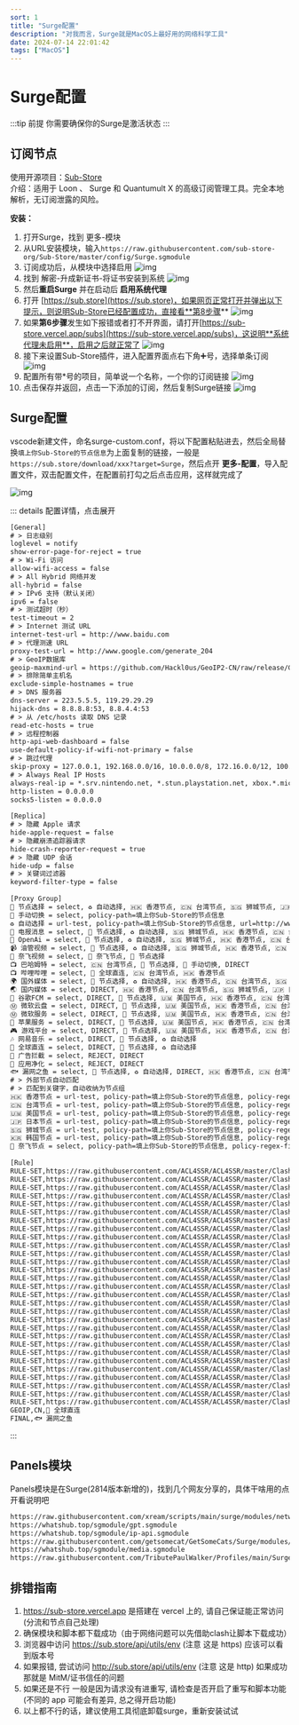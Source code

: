 ```yaml
---
sort: 1
title: "Surge配置"
description: "对我而言，Surge就是MacOS上最好用的网络科学工具"
date: 2024-07-14 22:01:42
tags: ["MacOS"]
---
```


# Surge配置

:::tip 前提
你需要确保你的Surge是激活状态
:::

## 订阅节点

使用开源项目：[Sub-Store](https://github.com/sub-store-org/Sub-Store)  
介绍：适用于 Loon 、 Surge 和 Quantumult X 的高级订阅管理工具。完全本地解析，无订阅泄露的风险。

**安装：**

1. 打开Surge，找到 更多-模块
2. 从URL安装模块，输入`https://raw.githubusercontent.com/sub-store-org/Sub-Store/master/config/Surge.sgmodule`
3. 订阅成功后，从模块中选择启用
![img](./1720965600.png)
4. 找到 解密-升成新证书-将证书安装到系统
![img](./1720965601.png)
5. 然后**重启Surge** 并在启动后 **启用系统代理**
6. 打开 [https://sub.store](https://sub.store)，如果网页正常打开并弹出以下提示，则说明Sub-Store已经配置成功，直接看**第8步骤**
![img](./1720965602.png)
7. 如果**第6步骤**发生如下报错或者打不开界面，请打开[https://sub-store.vercel.app/subs](https://sub-store.vercel.app/subs)，这说明**系统代理未启用**，启用之后就正常了
![img](./1720965603.png)
8. 接下来设置Sub-Store插件，进入配置界面点右下角➕号，选择单条订阅
![img](./1720965604.png)
9. 配置所有带*号的项目，简单说一个名称，一个你的订阅链接
![img](./1720965605.png)
10. 点击保存并返回，点击一下添加的订阅，然后复制Surge链接
![img](./1720965606.png)

## Surge配置

vscode新建文件，命名surge-custom.conf，将以下配置粘贴进去，然后全局替换`填上你Sub-Store的节点信息`为上面复制的链接，一般是`https://sub.store/download/xxx?target=Surge`，然后点开 **更多-配置**，导入配置文件，双击配置文件，在配置前打勾之后点击应用，这样就完成了

![img](./1720965607.png)

::: details 配置详情，点击展开
```txt
[General]
# > 日志级别
loglevel = notify
show-error-page-for-reject = true
# > Wi-Fi 访问
allow-wifi-access = false
# > All Hybrid 网络并发
all-hybrid = false
# > IPv6 支持（默认关闭）
ipv6 = false
# > 测试超时（秒）
test-timeout = 2
# > Internet 测试 URL
internet-test-url = http://www.baidu.com
# > 代理测速 URL
proxy-test-url = http://www.google.com/generate_204
# > GeoIP数据库
geoip-maxmind-url = https://github.com/Hackl0us/GeoIP2-CN/raw/release/Country.mmdb
# > 排除简单主机名
exclude-simple-hostnames = true
# > DNS 服务器
dns-server = 223.5.5.5, 119.29.29.29
hijack-dns = 8.8.8.8:53, 8.8.4.4:53
# > 从 /etc/hosts 读取 DNS 记录
read-etc-hosts = true
# > 远程控制器
http-api-web-dashboard = false
use-default-policy-if-wifi-not-primary = false
# > 跳过代理
skip-proxy = 127.0.0.1, 192.168.0.0/16, 10.0.0.0/8, 172.16.0.0/12, 100.64.0.0/10, 17.0.0.0/8, localhost, *.local, *.crashlytics.com, seed-sequoia.siri.apple.com, sequoia.apple.com
# > Always Real IP Hosts
always-real-ip = *.srv.nintendo.net, *.stun.playstation.net, xbox.*.microsoft.com, *.xboxlive.com*.srv.nintendo.net, *.stun.playstation.net, xbox.*.microsoft.com, *.xboxlive.com, *.battlenet.com.cn, *.battlenet.com, *.blzstatic.cn, *.battle.net
http-listen = 0.0.0.0
socks5-listen = 0.0.0.0
 
[Replica]
# > 隐藏 Apple 请求
hide-apple-request = false
# > 隐藏崩溃追踪器请求
hide-crash-reporter-request = true
# > 隐藏 UDP 会话
hide-udp = false
# > 关键词过滤器
keyword-filter-type = false
 
[Proxy Group]
🚀 节点选择 = select, ♻️ 自动选择, 🇭🇰 香港节点, 🇨🇳 台湾节点, 🇸🇬 狮城节点, 🇯🇵 日本节点, 🇺🇲 美国节点, 🇰🇷 韩国节点, 🚀 手动切换, DIRECT
🚀 手动切换 = select, policy-path=填上你Sub-Store的节点信息
♻️ 自动选择 = url-test, policy-path=填上你Sub-Store的节点信息, url=http://www.gstatic.com/generate_204, interval=300, tolerance=50
📲 电报消息 = select, 🚀 节点选择, ♻️ 自动选择, 🇸🇬 狮城节点, 🇭🇰 香港节点, 🇨🇳 台湾节点, 🇯🇵 日本节点, 🇺🇲 美国节点, 🇰🇷 韩国节点, 🚀 手动切换, DIRECT
💬 OpenAi = select, 🚀 节点选择, ♻️ 自动选择, 🇸🇬 狮城节点, 🇭🇰 香港节点, 🇨🇳 台湾节点, 🇯🇵 日本节点, 🇺🇲 美国节点, 🇰🇷 韩国节点, 🚀 手动切换, DIRECT
📹 油管视频 = select, 🚀 节点选择, ♻️ 自动选择, 🇸🇬 狮城节点, 🇭🇰 香港节点, 🇨🇳 台湾节点, 🇯🇵 日本节点, 🇺🇲 美国节点, 🇰🇷 韩国节点, 🚀 手动切换, DIRECT
🎥 奈飞视频 = select, 🎥 奈飞节点, 🚀 节点选择
📺 巴哈姆特 = select, 🇨🇳 台湾节点, 🚀 节点选择, 🚀 手动切换, DIRECT
📺 哔哩哔哩 = select, 🎯 全球直连, 🇨🇳 台湾节点, 🇭🇰 香港节点
🌍 国外媒体 = select, 🚀 节点选择, ♻️ 自动选择, 🇭🇰 香港节点, 🇨🇳 台湾节点, 🇸🇬 狮城节点, 🇯🇵 日本节点, 🇺🇲 美国节点, 🇰🇷 韩国节点, 🚀 手动切换, DIRECT
🌏 国内媒体 = select, DIRECT, 🇭🇰 香港节点, 🇨🇳 台湾节点, 🇸🇬 狮城节点, 🇯🇵 日本节点, 🚀 手动切换
📢 谷歌FCM = select, DIRECT, 🚀 节点选择, 🇺🇲 美国节点, 🇭🇰 香港节点, 🇨🇳 台湾节点, 🇸🇬 狮城节点, 🇯🇵 日本节点, 🇰🇷 韩国节点, 🚀 手动切换
Ⓜ️ 微软云盘 = select, DIRECT, 🚀 节点选择, 🇺🇲 美国节点, 🇭🇰 香港节点, 🇨🇳 台湾节点, 🇸🇬 狮城节点, 🇯🇵 日本节点, 🇰🇷 韩国节点, 🚀 手动切换
Ⓜ️ 微软服务 = select, DIRECT, 🚀 节点选择, 🇺🇲 美国节点, 🇭🇰 香港节点, 🇨🇳 台湾节点, 🇸🇬 狮城节点, 🇯🇵 日本节点, 🇰🇷 韩国节点, 🚀 手动切换
🍎 苹果服务 = select, DIRECT, 🚀 节点选择, 🇺🇲 美国节点, 🇭🇰 香港节点, 🇨🇳 台湾节点, 🇸🇬 狮城节点, 🇯🇵 日本节点, 🇰🇷 韩国节点, 🚀 手动切换
🎮 游戏平台 = select, DIRECT, 🚀 节点选择, 🇺🇲 美国节点, 🇭🇰 香港节点, 🇨🇳 台湾节点, 🇸🇬 狮城节点, 🇯🇵 日本节点, 🇰🇷 韩国节点, 🚀 手动切换
🎶 网易音乐 = select, DIRECT, 🚀 节点选择, ♻️ 自动选择
🎯 全球直连 = select, DIRECT, 🚀 节点选择, ♻️ 自动选择
🛑 广告拦截 = select, REJECT, DIRECT
🍃 应用净化 = select, REJECT, DIRECT
🐟 漏网之鱼 = select, 🚀 节点选择, ♻️ 自动选择, DIRECT, 🇭🇰 香港节点, 🇨🇳 台湾节点, 🇸🇬 狮城节点, 🇯🇵 日本节点, 🇺🇲 美国节点, 🇰🇷 韩国节点, 🚀 手动切换
# > 外部节点自动匹配
# > 匹配到关键字，自动收纳为节点组
🇭🇰 香港节点 = url-test, policy-path=填上你Sub-Store的节点信息, policy-regex-filter=(🇭🇰)|(港)|(Hong)|(HK), url=http://www.gstatic.com/generate_204, interval=300, tolerance=150
🇨🇳 台湾节点 = url-test, policy-path=填上你Sub-Store的节点信息, policy-regex-filter=(🇨🇳)|(台)|(Tai)|(TW), url=http://www.gstatic.com/generate_204, interval=300, tolerance=150
🇺🇲 美国节点 = url-test, policy-path=填上你Sub-Store的节点信息, policy-regex-filter=(🇺🇸)|(美)|(States)|(US), url=http://www.gstatic.com/generate_204, interval=300, tolerance=150
🇯🇵 日本节点 = url-test, policy-path=填上你Sub-Store的节点信息, policy-regex-filter=(🇯🇵)|(日)|(Japan)|(JP), url=http://www.gstatic.com/generate_204, interval=300, tolerance=150
🇸🇬 狮城节点 = url-test, policy-path=填上你Sub-Store的节点信息, policy-regex-filter=(🇸🇬)|(新)|(Singapore)|(SG), url=http://www.gstatic.com/generate_204, interval=300, tolerance=150
🇰🇷 韩国节点 = url-test, policy-path=填上你Sub-Store的节点信息, policy-regex-filter=(🇰🇷)|(韩)|(Korea)|(KR), url=http://www.gstatic.com/generate_204, interval=300, tolerance=150
🎥 奈飞节点 = select, policy-path=填上你Sub-Store的节点信息, policy-regex-filter=(NF)|(奈飞)|(Netflix)|(video)|(Video)|(nf), url=http://www.gstatic.com/generate_204, interval=300, tolerance=150
 
[Rule]
RULE-SET,https://raw.githubusercontent.com/ACL4SSR/ACL4SSR/master/Clash/LocalAreaNetwork.list,🎯 全球直连,update-interval=86400
RULE-SET,https://raw.githubusercontent.com/ACL4SSR/ACL4SSR/master/Clash/UnBan.list,🎯 全球直连,update-interval=86400
RULE-SET,https://raw.githubusercontent.com/ACL4SSR/ACL4SSR/master/Clash/BanAD.list,🛑 广告拦截,update-interval=86400
RULE-SET,https://raw.githubusercontent.com/ACL4SSR/ACL4SSR/master/Clash/BanProgramAD.list,🍃 应用净化,update-interval=86400
RULE-SET,https://raw.githubusercontent.com/ACL4SSR/ACL4SSR/master/Clash/Ruleset/GoogleFCM.list,📢 谷歌FCM,update-interval=86400
RULE-SET,https://raw.githubusercontent.com/ACL4SSR/ACL4SSR/master/Clash/GoogleCN.list,🎯 全球直连,update-interval=86400
RULE-SET,https://raw.githubusercontent.com/ACL4SSR/ACL4SSR/master/Clash/Ruleset/SteamCN.list,🎯 全球直连,update-interval=86400
RULE-SET,https://raw.githubusercontent.com/ACL4SSR/ACL4SSR/master/Clash/OneDrive.list,Ⓜ️ 微软云盘,update-interval=86400
RULE-SET,https://raw.githubusercontent.com/ACL4SSR/ACL4SSR/master/Clash/Microsoft.list,Ⓜ️ 微软服务,update-interval=86400
RULE-SET,https://raw.githubusercontent.com/ACL4SSR/ACL4SSR/master/Clash/Apple.list,🍎 苹果服务,update-interval=86400
RULE-SET,https://raw.githubusercontent.com/ACL4SSR/ACL4SSR/master/Clash/Telegram.list,📲 电报消息,update-interval=86400
RULE-SET,https://raw.githubusercontent.com/ACL4SSR/ACL4SSR/master/Clash/Ruleset/OpenAi.list,💬 OpenAi,update-interval=86400
RULE-SET,https://raw.githubusercontent.com/ACL4SSR/ACL4SSR/master/Clash/Ruleset/NetEaseMusic.list,🎶 网易音乐,update-interval=86400
RULE-SET,https://raw.githubusercontent.com/ACL4SSR/ACL4SSR/master/Clash/Ruleset/Epic.list,🎮 游戏平台,update-interval=86400
RULE-SET,https://raw.githubusercontent.com/ACL4SSR/ACL4SSR/master/Clash/Ruleset/Origin.list,🎮 游戏平台,update-interval=86400
RULE-SET,https://raw.githubusercontent.com/ACL4SSR/ACL4SSR/master/Clash/Ruleset/Sony.list,🎮 游戏平台,update-interval=86400
RULE-SET,https://raw.githubusercontent.com/ACL4SSR/ACL4SSR/master/Clash/Ruleset/Steam.list,🎮 游戏平台,update-interval=86400
RULE-SET,https://raw.githubusercontent.com/ACL4SSR/ACL4SSR/master/Clash/Ruleset/Nintendo.list,🎮 游戏平台,update-interval=86400
RULE-SET,https://raw.githubusercontent.com/ACL4SSR/ACL4SSR/master/Clash/Ruleset/YouTube.list,📹 油管视频,update-interval=86400
RULE-SET,https://raw.githubusercontent.com/ACL4SSR/ACL4SSR/master/Clash/Ruleset/Netflix.list,🎥 奈飞视频,update-interval=86400
RULE-SET,https://raw.githubusercontent.com/ACL4SSR/ACL4SSR/master/Clash/Ruleset/Bahamut.list,📺 巴哈姆特,update-interval=86400
RULE-SET,https://raw.githubusercontent.com/ACL4SSR/ACL4SSR/master/Clash/Ruleset/BilibiliHMT.list,📺 哔哩哔哩,update-interval=86400
RULE-SET,https://raw.githubusercontent.com/ACL4SSR/ACL4SSR/master/Clash/Ruleset/Bilibili.list,📺 哔哩哔哩,update-interval=86400
RULE-SET,https://raw.githubusercontent.com/ACL4SSR/ACL4SSR/master/Clash/ChinaMedia.list,🌏 国内媒体,update-interval=86400
RULE-SET,https://raw.githubusercontent.com/ACL4SSR/ACL4SSR/master/Clash/ProxyMedia.list,🌍 国外媒体,update-interval=86400
RULE-SET,https://raw.githubusercontent.com/ACL4SSR/ACL4SSR/master/Clash/ProxyGFWlist.list,🚀 节点选择,update-interval=86400
RULE-SET,https://raw.githubusercontent.com/ACL4SSR/ACL4SSR/master/Clash/ChinaDomain.list,🎯 全球直连,update-interval=86400
RULE-SET,https://raw.githubusercontent.com/ACL4SSR/ACL4SSR/master/Clash/ChinaCompanyIp.list,🎯 全球直连,update-interval=86400
RULE-SET,https://raw.githubusercontent.com/ACL4SSR/ACL4SSR/master/Clash/Download.list,🎯 全球直连,update-interval=86400
GEOIP,CN,🎯 全球直连
FINAL,🐟 漏网之鱼
```
:::

## Panels模块

Panels模块是在Surge(2814版本新增的)，找到几个网友分享的，具体干啥用的点开看说明吧

```txt
https://raw.githubusercontent.com/xream/scripts/main/surge/modules/network-info/net-lsp-x.sgmodule
https://whatshub.top/sgmodule/gpt.sgmodule
https://whatshub.top/sgmodule/ip-api.sgmodule
https://raw.githubusercontent.com/getsomecat/GetSomeCats/Surge/modules/Panel/Net_Speed/Net_Speed.sgmodule
https://whatshub.top/sgmodule/media.sgmodule
https://raw.githubusercontent.com/TributePaulWalker/Profiles/main/Surge/Module/Surge_ConnectivityTest.sgmodule
```

## 排错指南

1. https://sub-store.vercel.app 是搭建在 vercel 上的, 请自己保证能正常访问(分流和节点自己处理)
2. 确保模块和脚本都下载成功（由于网络问题可以先借助clash让脚本下载成功）
3. 浏览器中访问 https://sub.store/api/utils/env (注意 这是 https) 应该可以看到版本号
4. 如果报错, 尝试访问 http://sub.store/api/utils/env (注意 这是 http) 如果成功 那就是 MitM/证书信任的问题
5. 如果还是不行 一般是因为请求没有进重写, 请检查是否开启了重写和脚本功能(不同的 app 可能会有差异, 总之得开启功能)
6. 以上都不行的话，建议使用工具彻底卸载surge，重新安装试试